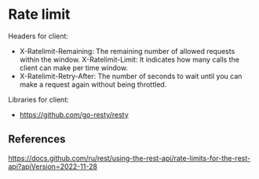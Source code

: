 
# Rate limit 

Headers for client:
- X-Ratelimit-Remaining: The remaining number of allowed requests within the window. X-Ratelimit-Limit: It indicates how many calls the client can make per time window.
- X-Ratelimit-Retry-After: The number of seconds to wait until you can make a request again without being throttled.

Libraries for client:
- https://github.com/go-resty/resty
## References
https://docs.github.com/ru/rest/using-the-rest-api/rate-limits-for-the-rest-api?apiVersion=2022-11-28
